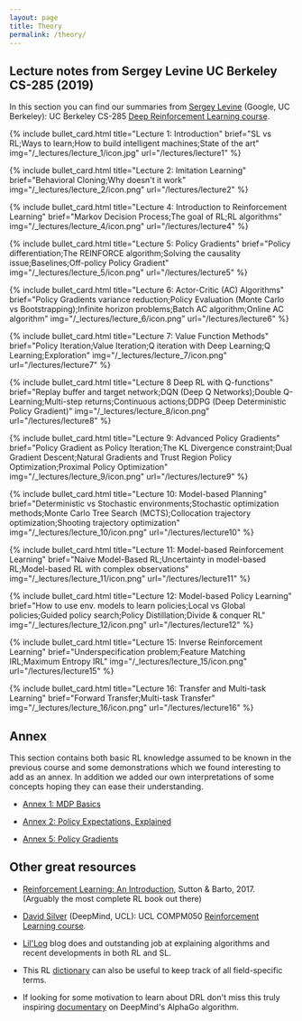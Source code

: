 ```yaml
---
layout: page
title: Theory
permalink: /theory/
---
```


## Lecture notes from Sergey Levine UC Berkeley CS-285 (2019)

In this section you can find our summaries from [Sergey Levine](https://people.eecs.berkeley.edu/~svlevine/) (Google, UC Berkeley): UC Berkeley CS-285 [Deep Reinforcement Learning course](http://rail.eecs.berkeley.edu/deeprlcourse/).

<!--
To add a lecture one must add a line with the following code:

{% include bullet_card.html title="" brief="" img="" url="" %}

title:  The title of the lecture 
brief:  A string of ; separated sentences that will be put in a bullet list
img:    An image that represents the lecture
url:    The url of the lecture post

-->

{% include bullet_card.html title="Lecture 1: Introduction" brief="SL vs RL;Ways to learn;How to build intelligent machines;State of the art" img="/_lectures/lecture_1/icon.jpg" url="/lectures/lecture1" %}


{% include bullet_card.html title="Lecture 2: Imitation Learning" brief="Behavioral Cloning;Why doesn't it work" img="/_lectures/lecture_2/icon.png" url="/lectures/lecture2" %}


{% include bullet_card.html title="Lecture 4: Introduction to Reinforcement Learning" brief="Markov Decision Process;The goal of RL;RL algorithms" img="/_lectures/lecture_4/icon.png" url="/lectures/lecture4" %}


{% include bullet_card.html title="Lecture 5: Policy Gradients" brief="Policy differentiation;The REINFORCE algorithm;Solving the causality issue;Baselines;Off-policy Policy Gradient" img="/_lectures/lecture_5/icon.png" url="/lectures/lecture5" %}


{% include bullet_card.html title="Lecture 6: Actor-Critic (AC) Algorithms" brief="Policy Gradients variance reduction;Policy Evaluation (Monte Carlo vs Bootstrapping);Infinite horizon problems;Batch AC algorithm;Online AC algorithm" img="/_lectures/lecture_6/icon.png" url="/lectures/lecture6" %}


{% include bullet_card.html title="Lecture 7: Value Function Methods" brief="Policy Iteration;Value Iteration;Q iteration with Deep Learning;Q Learning;Exploration" img="/_lectures/lecture_7/icon.png" url="/lectures/lecture7" %}


{% include bullet_card.html title="Lecture 8 Deep RL with Q-functions" brief="Replay buffer and target network;DQN (Deep Q Networks);Double Q-Learning;Multi-step returns;Continuous actions;DDPG (Deep Deterministic Policy Gradient)" img="/_lectures/lecture_8/icon.png" url="/lectures/lecture8" %}


{% include bullet_card.html title="Lecture 9: Advanced Policy Gradients" brief="Policy Gradient as Policy Iteration;The KL Divergence constraint;Dual Gradient Descent;Natural Gradients and Trust Region Policy Optimization;Proximal Policy Optimization" img="/_lectures/lecture_9/icon.png" url="/lectures/lecture9" %}

{% include bullet_card.html title="Lecture 10: Model-based Planning" brief="Deterministic vs Stochastic environments;Stochastic optimization methods;Monte Carlo Tree Search (MCTS);Collocation trajectory optimization;Shooting trajectory optimization" img="/_lectures/lecture_10/icon.png" url="/lectures/lecture10" %}

{% include bullet_card.html title="Lecture 11: Model-based Reinforcement Learning" brief="Naive Model-Based RL;Uncertainty in model-based RL;Model-based RL with complex observations" img="/_lectures/lecture_11/icon.png" url="/lectures/lecture11" %}

{% include bullet_card.html title="Lecture 12: Model-based Policy Learning" brief="How to use env. models to learn policies;Local vs Global policies;Guided policy search;Policy Distillation;Divide & conquer RL" img="/_lectures/lecture_12/icon.png" url="/lectures/lecture12" %}

<!-- {% include bullet_card.html title="Lecture 13: Variational Inference and Generative Models" brief="" img="" url="" %} -->

<!-- {% include bullet_card.html title="Lecture 14: Control as inference" brief="" img="" url="" %} -->

{% include bullet_card.html title="Lecture 15: Inverse Reinforcement Learning" brief="Underspecification problem;Feature Matching IRL;Maximum Entropy IRL" img="/_lectures/lecture_15/icon.png" url="/lectures/lecture15" %}

{% include bullet_card.html title="Lecture 16: Transfer and Multi-task Learning" brief="Forward Transfer;Multi-task Transfer" img="/_lectures/lecture_16/icon.png" url="/lectures/lecture16" %}
<!-- {% include bullet_card.html title="Lecture 17: Distributed RL" brief="" img="" url="" %} -->
<!-- {% include bullet_card.html title="Lecture 18: Exploration (Part 1)" brief="" img="" url="" %} -->
<!-- {% include bullet_card.html title="Lecture 19: Exploration (Part 2)" brief="" img="" url="" %} -->
<!-- {% include bullet_card.html title="Lecture 20: Meta-learning" brief="" img="" url="" %} -->
<!-- {% include bullet_card.html title="Lecture 21: Information Theory, Open Problems" brief="" img="" url="" %} -->

## Annex

This section contains both basic RL knowledge assumed to be known in the previous course and some demonstrations which we found interesting to add as an annex.
In addition we added our own interpretations of some concepts hoping they can ease their understanding.

- [Annex 1: MDP Basics](/lectures/basic_concepts)
  
- [Annex 2: Policy Expectations, Explained](/lectures/policy_expectations)

- [Annex 5: Policy Gradients](/lectures/policy_gradients_annex)


## Other great resources

- [Reinforcement Learning: An Introduction](http://incompleteideas.net/book/bookdraft2017nov5.pdf), Sutton & Barto, 2017. (Arguably the most complete RL book out there)

- [David Silver](http://www0.cs.ucl.ac.uk/staff/d.silver/web/Home.html) (DeepMind, UCL): UCL COMPM050 [Reinforcement Learning course](http://www0.cs.ucl.ac.uk/staff/d.silver/web/Teaching.html).

- [Lil'Log](https://lilianweng.github.io/lil-log/) blog does and outstanding job at explaining algorithms and recent developments in both RL and SL.

- This RL [dictionary](https://towardsdatascience.com/the-complete-reinforcement-learning-dictionary-e16230b7d24e) can also be useful to keep track of all field-specific terms.

- If looking for some motivation to learn about DRL don't miss this truly inspiring [documentary](https://www.youtube.com/watch?v=WXuK6gekU1Y) on DeepMind's AlphaGo algorithm. 
